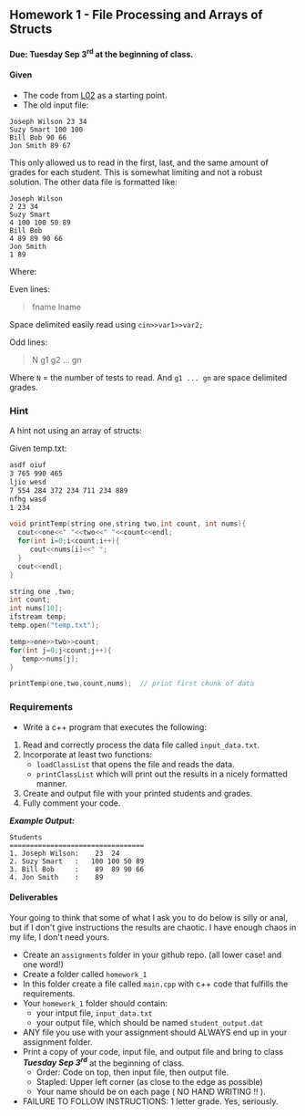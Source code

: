 ## Homework 1 - File Processing and Arrays of Structs
#### Due: Tuesday Sep 3<sup>rd</sup> at the beginning of class.

#### Given

- The code from [L02](./d1_structs.cpp) as a starting point.
- The old input file:

```
Joseph Wilson 23 34
Suzy Smart 100 100 
Bill Bob 90 66
Jon Smith 89 67
```

This only allowed us to read in the first, last, and the same amount of grades for each student. This is somewhat limiting and not a robust solution. The other data file is formatted like:

```
Joseph Wilson
2 23 34
Suzy Smart
4 100 100 50 89
Bill Bob
4 89 89 90 66
Jon Smith
1 89
```

Where:

Even lines:
>
>
>fname lname
>
Space delimited easily read using `cin>>var1>>var2;`

Odd lines: 
>
>
>N g1 g2 ... gn
>
Where `N` = the number of tests to read.
And `g1 ... gn` are space delimited grades.


### Hint

A hint not using an array of structs:

Given temp.txt:

```txt
asdf oiuf 
3 765 990 465
ljio wesd 
7 554 284 372 234 711 234 889
nfhg wasd 
1 234
```

```cpp
void printTemp(string one,string two,int count, int nums){
  cout<<one<<" "<<two<<" "<<count<<endl;
  for(int i=0;i<count;i++){
     cout<<nums[i]<<" ";
  }
  cout<<endl;
}

string one ,two;
int count;
int nums[10];
ifstream temp;
temp.open("temp.txt");

temp>>one>>two>>count;
for(int j=0;j<count;j++){
   temp>>nums[j];
}

printTemp(one,two,count,nums);  // print first chunk of data

```





### Requirements

- Write a c++ program that executes the following:

1. Read and correctly process the data file called `input_data.txt`.
2. Incorporate at least two functions:
    - `loadClassList` that opens the file and reads the data.
    - `printClassList` which will print out the results in a nicely formatted manner.
3. Create and output file with your printed students and grades.
3. Fully comment your code.

___Example Output:___

```
Students
=================================
1. Joseph Wilson:    23  24
2. Suzy Smart   :   100 100 50 89
3. Bill Bob     :    89  89 90 66
4. Jon Smith    :    89
```

#### Deliverables

Your going to think that some of what I ask you to do below is silly or anal, but if I don't give instructions
the results are chaotic. I have enough chaos in my life, I don't need yours.

- Create an `assignments` folder in your github repo. (all lower case! and one word!)
- Create a folder called `homework_1`
- In this folder create a file called `main.cpp` with c++ code that fulfills the requirements.
- Your `homework_1` folder should contain:
    - your intput file, `input_data.txt`
    - your output file, which should be named `student_output.dat`
- ANY file you use with your assignment should ALWAYS end up in your assignment folder. 
- Print a copy of your code, input file, and output file and bring to class ___Tuesday Sep 3<sup>rd</sup>___ at the beginning of class.
  - Order: Code on top, then input file, then output file. 
  - Stapled: Upper left corner (as close to the edge as possible)
  - Your name should be on each page ( NO HAND WRITING !!  ).
- FAILURE TO FOLLOW INSTRUCTIONS: 1 letter grade. Yes, seriously.
